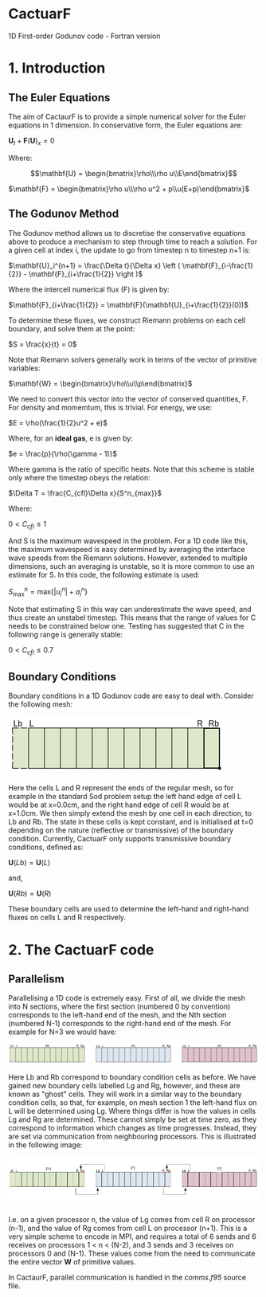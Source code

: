 # CactuarF
1D First-order Godunov code - Fortran version

# 1. Introduction
## The Euler Equations
The aim of CactaurF is to provide a simple numerical solver for the Euler equations in 1 dimension. In conservative form, the Euler equations are:

$\mathbf{U}_t + \mathbf{F}(\mathbf{U})_x = 0$

Where:

$$\mathbf{U} = \begin{bmatrix}\rho\\\rho u\\E\end{bmatrix}$$

$\mathbf{F} = \begin{bmatrix}\rho u\\\rho u^2 + p\\u(E+p)\end{bmatrix}$

## The Godunov Method
The Godunov method allows us to discretise the conservative equations above to produce a mechanism to step through time to reach a solution. For a given cell at index i, the update to go from timestep n to timestep n+1 is:

$\mathbf{U}_i^{n+1} =  \frac{\Delta t}{\Delta x}  \left ( \mathbf{F}_{i-\frac{1}{2}} - \mathbf{F}_{i+\frac{1}{2}} \right )$

Where the intercell numerical flux (F) is given by:

$\mathbf{F}_{i+\frac{1}{2}} = \mathbf{F}(\mathbf{U}_{i+\frac{1}{2}}(0))$

To determine these fluxes, we construct Riemann problems on each cell boundary, and solve them at the point:

$S = \frac{x}{t} = 0$

Note that Riemann solvers generally work in terms of the vector of primitive variables:

$\mathbf{W} =  \begin{bmatrix}\rho\\u\\p\end{bmatrix}$

We need to convert this vector into the vector of conserved quantities, F. For density and momemtum, this is trivial. For energy, we use:

$E = \rho(\frac{1}{2}u^2 + e)$

Where, for an **ideal gas**, e is given by:

$e = \frac{p}{\rho(\gamma - 1)}$

Where gamma is the ratio of specific heats. Note that this scheme is stable only where the timestep obeys the relation:

$\Delta T = \frac{C_{cfl}\Delta x}{S^n_{max}}$

Where:

$0 < C_{cfl} \le 1$

And S is the maximum wavespeed in the problem. For a 1D code like this, the maximum wavespeed is easy determined by averaging the interface wave speeds from the Riemann solutions. However, extended to multiple dimensions, such an averaging is unstable, so it is more common to use an estimate for S. In this code, the following estimate is used:

$S^n_{\mathrm{max}} = \mathrm{max} \{|u^n_i| + a^n_i \}$

Note that estimating S in this way can underestimate the wave speed, and thus create an unstabel timestep. This means that the range of values for C needs to be constrained below one. Testing has suggested that C in the following range is generally stable:

$0 < C_{cfl} \le 0.7$

## Boundary Conditions
Boundary conditions in a 1D Godunov code are easy to deal with. Consider the following mesh:

![Full 1D Mesh](/images/mesh1.png)

Here the cells L and R represent the ends of the regular mesh, so for example in the standard Sod problem setup the left hand edge of cell L would be at x=0.0cm, and the right hand edge of cell R would be at x=1.0cm. We then simply extend the mesh by one cell in each direction, to Lb and Rb. The state in these cells is kept constant, and is initialised at t=0 depending on the nature (reflective or transmissive) of the boundary condition. Currently, CactuarF only supports transmissive boundary conditions, defined as:

$\mathbf{U}(Lb) = \mathbf{U}(L)$

and,

$\mathbf{U}(Rb) = \mathbf{U}(R)$

These boundary cells are used to determine the left-hand and right-hand fluxes on cells L and R respectively.

# 2. The CactuarF code
## Parallelism
Parallelising a 1D code is extremely easy. First of all, we divide the mesh into N sections, where the first section (numbered 0 by convention) corresponds to the left-hand end of the mesh, and the Nth section (numbered N-1) corresponds to the right-hand end of the mesh. For example for N=3 we would have:

![Parallel 1D Mesh](/images/mesh2.png)

Here Lb and Rb correspond to boundary condition cells as before. We have gained new boundary cells labelled Lg and Rg, however, and these are known as "ghost" cells. They will work in a similar way to the boundary condition cells, so that, for example, on mesh section 1 the left-hand flux on L will be determined using Lg. Where things differ is how the values in cells Lg and Rg are determined. These cannot simply be set at time zero, as they correspond to information which changes as time progresses. Instead, they are set via communication from neighbouring processors. This is illustrated in the following image:

![Parallel 1D Comms](/images/mesh5.png)

I.e. on a given processor n, the value of Lg comes from cell R on processor (n-1), and the value of Rg comes from cell L on processor (n+1). This is a very simple scheme to encode in MPI, and requires a total of 6 sends and 6 receives on processors 1 < n < (N-2), and 3 sends and 3 receives on processors 0 and (N-1). These values come from the need to communicate the entire vector **W** of primitive values.

In CactaurF, parallel communication is handled in the *comms.f95* source file.
